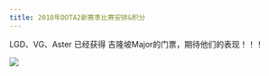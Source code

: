 ```yaml
---
title: 2018年DOTA2新赛季比赛安排&积分
---
```


LGD、VG、Aster 已经获得 吉隆坡Major的门票，期待他们的表现！！！

![](http://cdn.dreamser.com/32s6tu8u409n9h4fcme6q58fj.jpg)